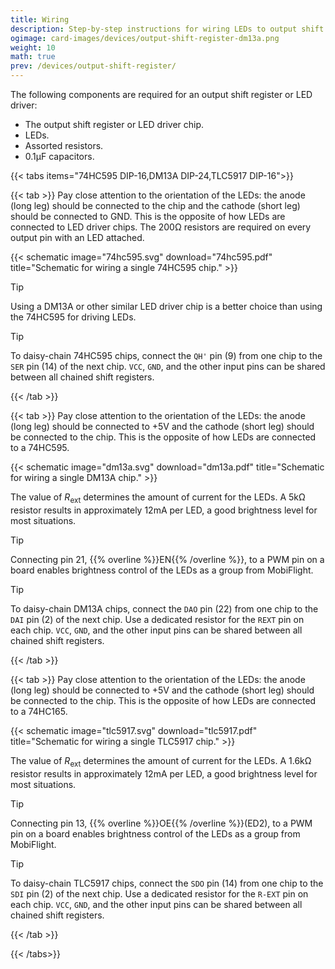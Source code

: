 ```yaml
---
title: Wiring
description: Step-by-step instructions for wiring LEDs to output shift registers and LED driver chips.
ogimage: card-images/devices/output-shift-register-dm13a.png
weight: 10
math: true
prev: /devices/output-shift-register/
---
```


<!-- markdownlint doesn't understand multiple github info blocks in a row.  -->
<!-- markdownlint-disable-file MD028 -->

The following components are required for an output shift register or LED driver:

- The output shift register or LED driver chip.
- LEDs.
- Assorted resistors.
- 0.1µF capacitors.

{{< tabs items="74HC595 DIP-16,DM13A DIP-24,TLC5917 DIP-16">}}

{{< tab >}}
Pay close attention to the orientation of the LEDs: the anode (long leg) should be connected to the chip and the cathode (short leg) should be connected to GND. This is the opposite of how LEDs are connected to LED driver chips. The 200Ω resistors are required on every output pin with an LED attached.

{{< schematic image="74hc595.svg" download="74hc595.pdf" title="Schematic for wiring a single 74HC595 chip." >}}

> [!TIP]
> Using a DM13A or other similar LED driver chip is a better choice than using the 74HC595 for driving LEDs.

> [!TIP]
> To daisy-chain 74HC595 chips, connect the `QH'` pin (9) from one chip to the `SER` pin (14) of the next chip. `VCC`, `GND`, and the other input pins can be shared between all chained shift registers.

{{< /tab >}}

{{< tab >}}
Pay close attention to the orientation of the LEDs: the anode (long leg) should be connected to +5V and the cathode (short leg) should be connected to the chip. This is the opposite of how LEDs are connected to a 74HC595.

{{< schematic image="dm13a.svg" download="dm13a.pdf" title="Schematic for wiring a single DM13A chip." >}}

The value of $R_{\text{ext}}$ determines the amount of current for the LEDs. A 5kΩ resistor results in approximately 12mA per LED, a good brightness level for most situations.

> [!TIP]
> Connecting pin 21, {{% overline %}}EN{{% /overline %}}, to a PWM pin on a board enables brightness control of the LEDs as a group from MobiFlight.

> [!TIP]
> To daisy-chain DM13A chips, connect the `DAO` pin (22) from one chip to the `DAI` pin (2) of the next chip. Use a dedicated resistor for the `REXT` pin on each chip. `VCC`, `GND`, and the other input pins can be shared between all chained shift registers.

{{< /tab >}}

{{< tab >}}
Pay close attention to the orientation of the LEDs: the anode (long leg) should be connected to +5V and the cathode (short leg) should be connected to the chip. This is the opposite of how LEDs are connected to a 74HC165.

{{< schematic image="tlc5917.svg" download="tlc5917.pdf" title="Schematic for wiring a single TLC5917 chip." >}}

The value of $R_{\text{ext}}$ determines the amount of current for the LEDs. A 1.6kΩ resistor results in approximately 12mA per LED, a good brightness level for most situations.

> [!TIP]
> Connecting pin 13, {{% overline %}}OE{{% /overline %}}(ED2), to a PWM pin on a board enables brightness control of the LEDs as a group from MobiFlight.

> [!TIP]
> To daisy-chain TLC5917 chips, connect the `SDO` pin (14) from one chip to the `SDI` pin (2) of the next chip. Use a dedicated resistor for the `R-EXT` pin on each chip. `VCC`, `GND`, and the other input pins can be shared between all chained shift registers.

{{< /tab >}}

{{< /tabs>}}
